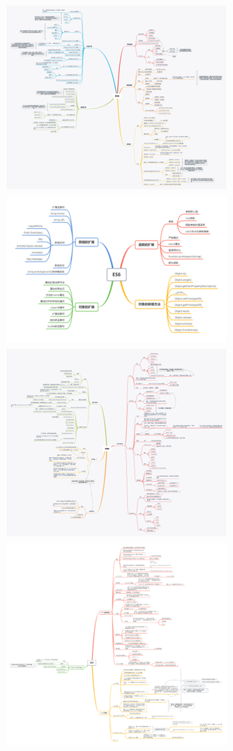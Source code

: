 
![ES6-p1-声明变量-j解构赋值-字符串-正则扩展-数值扩展](./ES6-p1-声明变量-j解构赋值-字符串-正则扩展-数值扩展.png)

![ES6-p2-函数-对象-数组-扩展](./ES6-p2-函数-对象-数组-扩展.png)

![ES6-p3-Symbol-Set&Map-Proxy-Reflect](./ES6-p3-Symbol-Set&Map-Proxy-Reflect.png)

![ES6-p4-Class-Decorator](./ES6-p4-Class-Decorator.png)